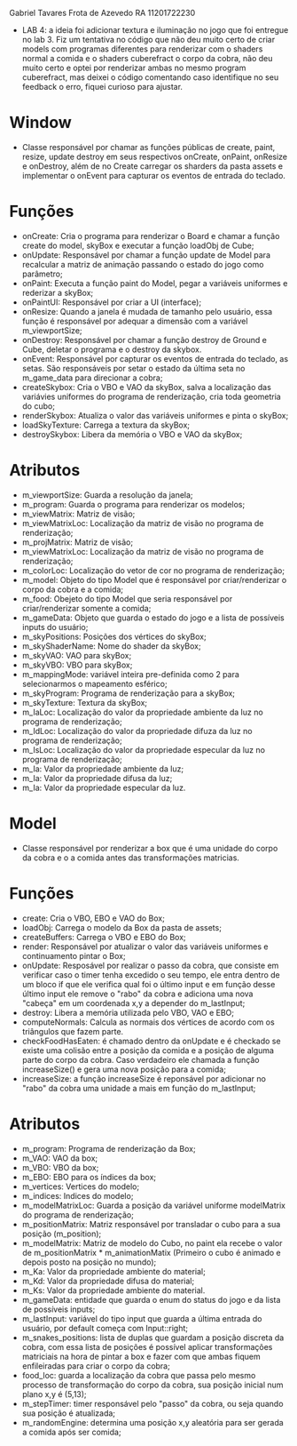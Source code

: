 Gabriel Tavares Frota de Azevedo 
RA 11201722230

- LAB 4:  a ideia foi adicionar textura e iluminação no jogo que foi entregue no lab 3. Fiz um tentativa no código que não deu muito certo de criar models com programas diferentes para renderizar com o shaders normal a comida e o shaders cuberefract o corpo da cobra, não deu muito certo e optei por renderizar ambas no mesmo program cuberefract, mas deixei o código comentando caso identifique no seu feedback o erro, fiquei curioso para ajustar.

# Window
- Classe responsável por chamar as funções públicas de create, paint, resize, update destroy em seus respectivos onCreate, onPaint, onResize e onDestroy, além de no Create carregar os sharders da pasta assets e implementar o onEvent para capturar os eventos de entrada do teclado.

# Funções

- onCreate: Cria o programa para renderizar o Board e chamar a função create do model, skyBox e executar a função loadObj de Cube;
- onUpdate: Responsável por chamar a função update de Model para recalcular a matriz de animação passando o estado do jogo como parâmetro;
- onPaint: Executa a função paint do Model, pegar a variáveis uniformes e rederizar a skyBox;
- onPaintUI: Responsável por criar a UI (interface);
- onResize: Quando a janela é mudada de tamanho pelo usuário, essa função é responsável por adequar a dimensão com a variável m_viewportSize;
- onDestroy: Responsável por chamar a função destroy de Ground e Cube, deletar o programa e o destroy da skybox.
- onEvent: Responsável por capturar os eventos de entrada do teclado, as setas. São responsáveis por setar o estado da última seta no m_game_data para direcionar a cobra;
- createSkybox: Cria o VBO e VAO da skyBox, salva a localização das variávies uniformes do programa de renderização, cria toda geometria do cubo;
- renderSkybox: Atualiza o valor das variáveis uniformes e pinta o skyBox;
- loadSkyTexture: Carrega a textura da skyBox;
- destroySkybox: Libera da memória o VBO e VAO da skyBox;

# Atributos

- m_viewportSize: Guarda a resolução da janela;
- m_program: Guarda o programa para renderizar os modelos;
- m_viewMatrix: Matriz de visão;
- m_viewMatrixLoc: Localização da matriz de visão no programa de renderização;
- m_projMatrix: Matriz de visão;
- m_viewMatrixLoc: Localização da matriz de visão no programa de renderização;
- m_colorLoc: Localização do vetor de cor no programa de renderização;
- m_model: Objeto do tipo Model que é responsável por criar/renderizar o corpo da cobra e a comida;
- m_food: Obejeto do tipo Model que seria responsável por criar/renderizar somente a comida;
- m_gameData: Objeto que guarda o estado do jogo e a lista de possíveis inputs do usuário;
- m_skyPositions: Posições dos vértices do skyBox;
- m_skyShaderName: Nome do shader da skyBox;
- m_skyVAO: VAO para skyBox;
- m_skyVBO: VBO para skyBox;
- m_mappingMode: variável inteira pre-definida como 2 para selecionarmos o mapeamento esférico;
- m_skyProgram: Programa de renderização para a skyBox;
- m_skyTexture: Textura da skyBox;
- m_IaLoc: Localização do valor da propriedade ambiente da luz no programa de renderização;
- m_IdLoc: Localização do valor da propriedade difuza da luz no programa de renderização;
- m_IsLoc: Localização do valor da propriedade especular da luz no programa de renderização;
- m_Ia: Valor da propriedade ambiente da luz;
- m_Ia: Valor da propriedade difusa da luz;
- m_Ia: Valor da propriedade especular da luz.  

# Model
- Classe responsável por renderizar a box que é uma unidade do corpo da cobra e o a comida antes das transformações matricias. 

# Funções

- create: Cria o VBO, EBO e VAO do Box;
- loadObj: Carrega o modelo da Box da pasta de assets;
- createBuffers: Carrega o VBO e EBO do Box;
- render: Responsável por atualizar o valor das variáveis uniformes e continuamento pintar o Box;
- onUpdate: Resposável por realizar o passo da cobra, que consiste em verificar caso o timer tenha excedido o seu tempo, ele entra dentro de um bloco if que ele verifica qual foi o último input e em função desse último input ele remove o "rabo" da cobra e adiciona uma nova "cabeça" em um coordenada x,y a depender do m_lastInput;
- destroy: Libera a memória utilizada pelo VBO, VAO e EBO;
- computeNormals: Calcula as normais dos vértices de acordo com os triângulos que fazem parte.
- checkFoodHasEaten: é chamado dentro da onUpdate e é checkado se existe uma colisão entre a posição da comida e a posição de alguma parte do corpo da cobra. Caso verdadeiro ele chamada a função increaseSize() e gera uma nova posição para a comida;
- increaseSize: a função increaseSize é reponsável por adicionar no "rabo" da cobra uma unidade a mais em função do m_lastInput;

# Atributos

- m_program: Programa de renderização da Box;
- m_VAO: VAO da box;
- m_VBO: VBO da box;
- m_EBO: EBO para os índices da box;
- m_vertices: Vertices do modelo;
- m_indices: Indices do modelo;
- m_modelMatrixLoc: Guarda a posição da variável uniforme modelMatrix do programa de renderização;
- m_positionMatrix: Matriz responsável por transladar o cubo para a sua posição (m_position);
- m_modelMatrix: Matriz de modelo do Cubo, no paint ela recebe o valor de m_positionMatrix * m_animationMatix (Primeiro o cubo é animado e depois posto na posição no mundo);
- m_Ka: Valor da propriedade ambiente do material;
- m_Kd: Valor da propriedade difusa do material;
- m_Ks: Valor da propriedade ambiente do material.
- m_gameData: entidade que guarda o enum do status do jogo e da lista de possíveis inputs;
- m_lastInput: variável do tipo input que guarda a última entrada do usuário, por default começa com Input::right; 
- m_snakes_positions: lista de duplas que guardam a posição discreta da cobra, com essa lista de posições é possível aplicar transformações matriciais na hora de pintar a box e fazer com que ambas fiquem enfileiradas para criar o corpo da cobra;
- food_loc: guarda a localização da cobra que passa pelo mesmo processo de transformação do corpo da cobra, sua posição inicial num plano x,y é (5,13);
- m_stepTimer: timer responsável pelo "passo" da cobra, ou seja quando sua posição é atualizada;
- m_randomEngine: determina uma posição x,y aleatória para ser gerada a comida após ser comida;


